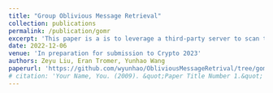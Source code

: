 ```yaml
---
title: "Group Oblivious Message Retrieval"
collection: publications
permalink: /publication/gomr
excerpt: 'This paper is a is to leverage a third-party server to scan through the bullet board on behalf of recipients and retrieve the pertinent messages without knowing who is asking for the messages or which messages it sends back. We further consider the scenario when senders want to address a single message to a group of recipients either pre-formed or chosen on-flight by senders.'
date: 2022-12-06
venue: 'In preparation for submission to Crypto 2023'
authors: Zeyu Liu, Eran Tromer, Yunhao Wang
paperurl: 'https://github.com/wyunhao/ObliviousMessageRetrival/tree/gomr'
# citation: 'Your Name, You. (2009). &quot;Paper Title Number 1.&quot; <i>Journal 1</i>. 1(1).'
---
```

<!-- [Download paper here](https://arxiv.org/abs/2209.11452) -->
